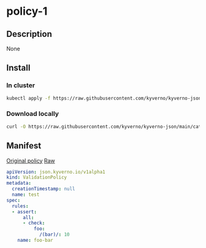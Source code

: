 
# policy-1

## Description

None

## Install

### In cluster

```bash
kubectl apply -f https://raw.githubusercontent.com/kyverno/kyverno-json/main/catalog/ecs/policy-1.yaml
```

### Download locally

```bash
curl -O https://raw.githubusercontent.com/kyverno/kyverno-json/main/catalog/ecs/policy-1.yaml
```

## Manifest

[Original policy](https://github.com/kyverno/kyverno-json/blob/main/catalog/ecs/policy-1.yaml)
[Raw](https://raw.githubusercontent.com/kyverno/kyverno-json/main/catalog/ecs/policy-1.yaml)

```yaml
apiVersion: json.kyverno.io/v1alpha1
kind: ValidationPolicy
metadata:
  creationTimestamp: null
  name: test
spec:
  rules:
  - assert:
      all:
      - check:
          foo:
            /(bar)/: 10
    name: foo-bar
```
